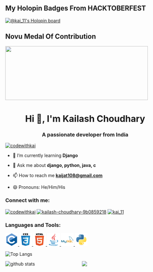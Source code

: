 ## My Holopin Badges From HACKTOBERFEST

[![@kai_11's Holopin board](https://holopin.me/kai_11)](https://holopin.io/@kai_11)

## Novu Medal Of Contribution

<a href="https://novu.co/contributors/kailashchoudhary11/"><img src="https://contributors.novu.co/profiles/kailashchoudhary11-small.jpg" height="170" width="450" alt="" /></a>

<!-- <img src="https://blogger.googleusercontent.com/img/a/AVvXsEjY6lMpAMavOhS5PluFlxyk6xF5CXdmrjCi6ROfDMIRG8UHPAPcaECQwPveeQCd-0OOfdc6S-OKnMivDCNDFIi5Jz8u43EKATF1S11qEFyIcB5lqRiPGh_aTgVNJOeTrSVhrxw3ZyjnQhcMMvL1WL7dFp9VpLABZ3VruSTqtcvVORtaWKi8IR1vgxRd=s1920" height="250px"/> -->
<h1 align="center">Hi 👋, I'm Kailash Choudhary</h1>
<h3 align="center">A passionate developer from India</h3>

<p align="left"> <a href="https://twitter.com/codewithkai" target="blank"><img src="https://img.shields.io/twitter/follow/codewithkai?logo=twitter&style=for-the-badge" alt="codewithkai" /></a> </p>

- 🌱 I’m currently learning **Django**

- 💬 Ask me about **django, python, java, c**

- 📫 How to reach me **kaijat108@gmail.com**

- 😄 Pronouns: He/Him/His

<h3 align="left">Connect with me:</h3>
<p align="left">
<a href="https://twitter.com/codewithkai" target="blank"><img align="center" src="https://raw.githubusercontent.com/rahuldkjain/github-profile-readme-generator/master/src/images/icons/Social/twitter.svg" alt="codewithkai" height="30" width="40" /></a>
<a href="https://linkedin.com/in/kailash-choudhary-9b0859218" target="blank"><img align="center" src="https://raw.githubusercontent.com/rahuldkjain/github-profile-readme-generator/master/src/images/icons/Social/linked-in-alt.svg" alt="kailash-choudhary-9b0859218" height="30" width="40" /></a>
<a href="https://www.hackerrank.com/kai_11" target="blank"><img align="center" src="https://raw.githubusercontent.com/rahuldkjain/github-profile-readme-generator/master/src/images/icons/Social/hackerrank.svg" alt="kai_11" height="30" width="40" /></a>
</p>

<h3 align="left">Languages and Tools:</h3>
<p align="left"> <a href="https://www.cprogramming.com/" target="_blank" rel="noreferrer"> <img src="https://raw.githubusercontent.com/devicons/devicon/master/icons/c/c-original.svg" alt="c" width="40" height="40"/> </a> <a href="https://www.w3schools.com/css/" target="_blank" rel="noreferrer"> <img src="https://raw.githubusercontent.com/devicons/devicon/master/icons/css3/css3-original-wordmark.svg" alt="css3" width="40" height="40"/> </a> <a href="https://www.w3.org/html/" target="_blank" rel="noreferrer"> <img src="https://raw.githubusercontent.com/devicons/devicon/master/icons/html5/html5-original-wordmark.svg" alt="html5" width="40" height="40"/> </a> <a href="https://www.java.com" target="_blank" rel="noreferrer"> <img src="https://raw.githubusercontent.com/devicons/devicon/master/icons/java/java-original.svg" alt="java" width="40" height="40"/> </a> <a href="https://www.mysql.com/" target="_blank" rel="noreferrer"> <img src="https://raw.githubusercontent.com/devicons/devicon/master/icons/mysql/mysql-original-wordmark.svg" alt="mysql" width="40" height="40"/> </a> <a href="https://www.python.org" target="_blank" rel="noreferrer"> <img src="https://raw.githubusercontent.com/devicons/devicon/master/icons/python/python-original.svg" alt="python" width="40" height="40"/> </a> </p>


![Top Langs](https://github-readme-stats.vercel.app/api/top-langs/?username=kailashchoudhary11&layout=compact)



<!-- Please don't remove this: Grab your social icons from https://github.com/carlsednaoui/gitsocial -->
<img src="https://github-readme-stats.vercel.app/api?username=kailashchoudhary11&show_icons=true&theme=jolly" alt="github stats" width="48%" align="left" margin-top="140px"/>
</a>
<img src="https://github-readme-streak-stats.herokuapp.com/?user=kailashchoudhary11&theme=jolly" width="48%" >

<!-- [![Twitter Image](https://static01.nyt.com/images/2014/08/10/magazine/10wmt/10wmt-jumbo-v4.jpg?quality=75&auto=webp)](https://www.google.com) -->

<!--
**kailashchoudhary11/kailashchoudhary11** is a ✨ _special_ ✨ repository because its `README.md` (this file) appears on your GitHub profile.

Here are some ideas to get you started:

- 🔭 I’m currently working on ...
- 🌱 I’m currently learning ...
- 👯 I’m looking to collaborate on ...
- 🤔 I’m looking for help with ...
- 💬 Ask me about ...
- 📫 How to reach me: ...
- 😄 Pronouns: ...
- ⚡ Fun fact: ...
-->
